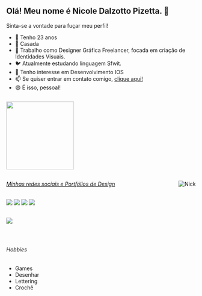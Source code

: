 ## Olá! Meu nome é Nicole Dalzotto Pizetta. 👋
Sinta-se a vontade para fuçar meu perfil!

- 💬 Tenho 23 anos
- 💍 Casada
- 💼 Trabalho como Designer Gráfica Freelancer, focada em criação de Identidades Visuais.
- 🐦 Atualmente estudando linguagem Sfwit.
- 🌱 Tenho interesse em Desenvolvimento IOS 
- 📫 Se quiser entrar em contato comigo, [clique aqui!](https://cliolink.com/colliefaye.design)
- 😄 É isso, pessoal!

##
 <div>
  <a href="https://github.com/nicoledpizetta">
  <img height="180em" src="https://github-readme-stats.vercel.app/api?username=nicoledpizetta&show_icons=true&theme=tokyonight&include_all_commits=true&count_private=true"/>  
     
##
   <img align="right" alt="Nick" src="https://media.discordapp.net/attachments/455179292540928005/885659384418537482/picasion.com_768f6386578ecda828e41d0e2d756ca9.gif">
</div>
  
 ###### Minhas redes sociais e Portfólios de Design
<div> 
  <a href="https://instagram.com/nicoledalzotto" target="_blank"><img src="https://img.shields.io/badge/-Instagram-%23E4405F?style=for-the-badge&logo=instagram&logoColor=white" target="_blank"></a>
  <a href="https://www.linkedin.com/in/NicoleDPizetta" target="_blank"><img src="https://img.shields.io/badge/-LinkedIn-%230077B5?style=for-the-badge&logo=linkedin&logoColor=white" target="_blank"></a> 
 <a href="https://www.behance.net/colliefaye" target="_blank"><img src="https://img.shields.io/badge/Behance-0057ff?style=for-the-badge&logo=behance&logoColor=white" target="_blank"></a>
 <a href = "https://dribbble.com/nicoledalzottodesign"><img src="https://img.shields.io/badge/-Dribbble-ea4c89?style=for-the-badge&logo=dribbble&logoColor=white" target="_blank"></a>

 ##
   <a href="https://github.com/nicoledpizetta" target="_blank"><img src="https://img.shields.io/badge/-Swift-fb6c3a?style=for-the-badge&logo=swift&logoColor=white" target="_blank"></a> 
<div style="display: inline_block"><br>
 
##
  ###### Hobbies
* Games
* Desenhar
* Lettering
* Crochê
 
</div>

